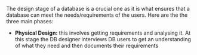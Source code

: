 The design stage of a database is a crucial one as it is what ensures that a database can meet the needs/requirements of the users.
Here are the the three main phases:
- **Physical Design:** this involves getting requirements and analysing it. At this stage the DB designer interviews DB users to get an understanding of what they need and then documents their requirements 
